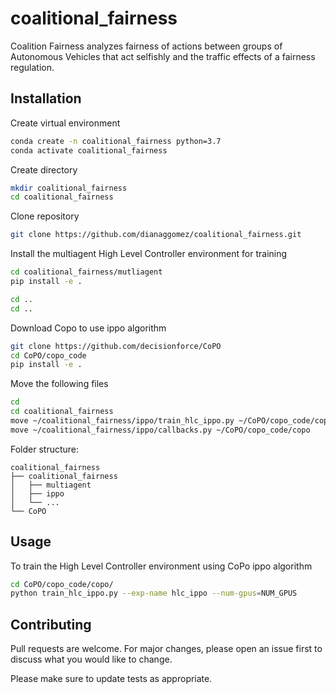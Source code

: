 # coalitional_fairness

Coalition Fairness analyzes fairness of actions between groups of Autonomous Vehicles that act selfishly and the traffic effects of a fairness regulation.

## Installation


Create virtual environment
```bash
conda create -n coalitional_fairness python=3.7
conda activate coalitional_fairness 
```
Create directory
```bash
mkdir coalitional_fairness
cd coalitional_fairness
```

Clone repository
```bash
git clone https://github.com/dianaggomez/coalitional_fairness.git

```
Install the multiagent High Level Controller environment for training

```bash
cd coalitional_fairness/mutliagent
pip install -e .

cd ..
cd ..
```

Download Copo to use ippo algorithm

```bash
git clone https://github.com/decisionforce/CoPO
cd CoPO/copo_code
pip install -e .

```

Move the following files

```bash
cd 
cd coalitional_fairness
move ~/coalitional_fairness/ippo/train_hlc_ippo.py ~/CoPO/copo_code/copo
move ~/coalitional_fairness/ippo/callbacks.py ~/CoPO/copo_code/copo
```

Folder structure:

    coalitional_fairness
    ├── coalitional_fairness                   
    │   ├── multiagent         
    │   ├── ippo         
    │   └── ...               
    └── CoPO
    
## Usage

To train the High Level Controller environment using CoPo ippo algorithm
```bash
cd CoPO/copo_code/copo/
python train_hlc_ippo.py --exp-name hlc_ippo --num-gpus=NUM_GPUS
```


## Contributing

Pull requests are welcome. For major changes, please open an issue first
to discuss what you would like to change.

Please make sure to update tests as appropriate.
